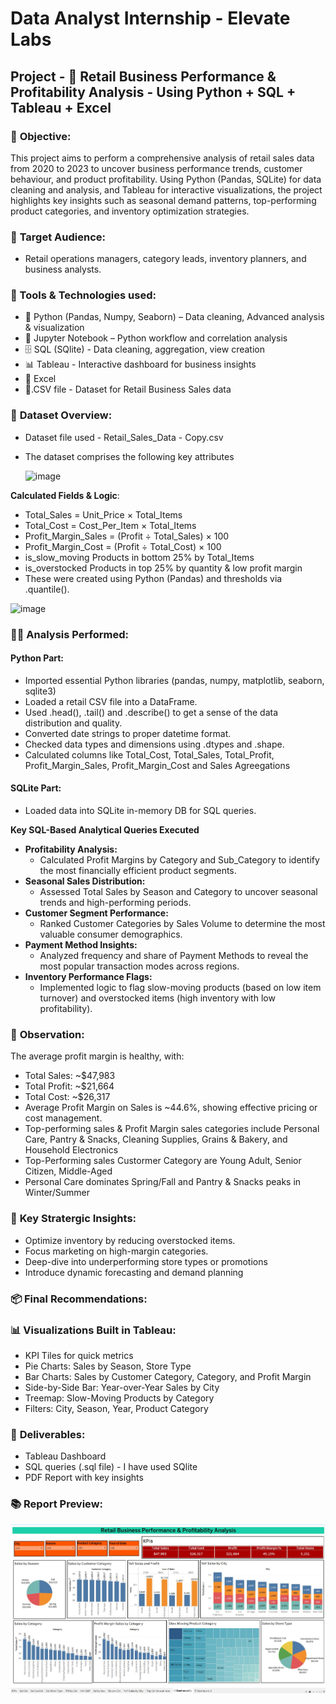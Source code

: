 # **Data Analyst Internship - Elevate Labs**

## **Project - 🛒 Retail Business Performance & Profitability Analysis** - Using Python + SQL + Tableau + Excel

### 🧭 **Objective:**
This project aims to perform a comprehensive analysis of retail sales data from 2020 to 2023 to uncover business performance trends, customer behaviour, and product profitability. Using Python (Pandas, SQLite) for data cleaning and analysis, and Tableau for interactive visualizations, the project highlights key insights such as seasonal demand patterns, top-performing product categories, and inventory optimization strategies.

### 🤝 **Target Audience:**
- Retail operations managers, category leads, inventory planners, and business analysts.

### **🧰 Tools & Technologies used:**

- 🐍 Python (Pandas, Numpy, Seaborn) – Data cleaning, Advanced analysis & visualization
- 🧾 Jupyter Notebook – Python workflow and correlation analysis
- 🗄️ SQL (SQlite) - Data cleaning, aggregation, view creation
- 📊 Tableau - Interactive dashboard for business insights
- 📗 Excel
- 📄.CSV file - Dataset for Retail Business Sales data

### 📂 **Dataset Overview:**
- Dataset file used - Retail_Sales_Data - Copy.csv
- The dataset comprises the following key attributes

  ![image](https://github.com/user-attachments/assets/9b4c4f95-ba14-4c51-b7f9-200130f9967d)

**Calculated Fields & Logic**:

- Total_Sales = Unit_Price × Total_Items
- Total_Cost = Cost_Per_Item × Total_Items
- Profit_Margin_Sales =	(Profit ÷ Total_Sales) × 100
- Profit_Margin_Cost =	(Profit ÷ Total_Cost) × 100
- is_slow_moving	Products in bottom 25% by Total_Items
- is_overstocked	Products in top 25% by quantity & low profit margin
- These were created using Python (Pandas) and thresholds via .quantile().

![image](https://github.com/user-attachments/assets/f2cd5ed7-efae-4579-843d-bdcea846fbc2)

  
### 🧑‍💻 **Analysis Performed:**

#### **Python Part:**
- Imported essential Python libraries (pandas, numpy, matplotlib, seaborn, sqlite3)
- Loaded a retail CSV file into a DataFrame.
- Used .head(), .tail() and .describe() to get a sense of the data distribution and quality.
- Converted date strings to proper datetime format.
- Checked data types and dimensions using .dtypes and .shape.
- Calculated columns like Total_Cost, Total_Sales, Total_Profit, Profit_Margin_Sales, Profit_Margin_Cost and Sales Agreegations

#### **SQLite Part:**

- Loaded data into SQLite in-memory DB for SQL queries.
  
**Key SQL-Based Analytical Queries Executed**

- **Profitability Analysis:**
  - Calculated Profit Margins by Category and Sub_Category to identify the most financially efficient product segments.
- **Seasonal Sales Distribution:**
  - Assessed Total Sales by Season and Category to uncover seasonal trends and high-performing periods.
- **Customer Segment Performance:**
  - Ranked Customer Categories by Sales Volume to determine the most valuable consumer demographics.
- **Payment Method Insights:**
  - Analyzed frequency and share of Payment Methods to reveal the most popular transaction modes across regions.
- **Inventory Performance Flags:**
  - Implemented logic to flag slow-moving products (based on low item turnover) and overstocked items (high inventory with low profitability).

### 🔎 **Observation:**

The average profit margin is healthy, with:
- Total Sales: ~$47,983
- Total Profit: ~$21,664
- Total Cost: ~$26,317
- Average Profit Margin on Sales is ~44.6%, showing effective pricing or cost management.
- Top-performing sales & Profit Margin sales categories include Personal Care, Pantry & Snacks, Cleaning Supplies, Grains & Bakery, and Household Electronics
- Top-Performing sales Custormer Category are Young Adult, Senior Citizen, Middle-Aged
- Personal Care dominates Spring/Fall and Pantry & Snacks peaks in Winter/Summer

### 🧠 **Key Stratergic Insights:**

- Optimize inventory by reducing overstocked items.
- Focus marketing on high-margin categories.
- Deep-dive into underperforming store types or promotions
- Introduce dynamic forecasting and demand planning

### 📦 **Final Recommendations:**

### 📊 **Visualizations Built in Tableau:**

- KPI Tiles for quick metrics
- Pie Charts: Sales by Season, Store Type
- Bar Charts: Sales by Customer Category, Category, and Profit Margin
- Side-by-Side Bar: Year-over-Year Sales by City
- Treemap: Slow-Moving Products by Category
- Filters: City, Season, Year, Product Category

### 🧾 **Deliverables:**
- Tableau Dashboard
- SQL queries (.sql file) - I have used SQlite
- PDF Report with key insights
  
### 📚 **Report Preview:**

![Screenshots/Superstores Co Sales Report.jpg](https://github.com/mahajabeensayyad/ElevateLabsMJ/blob/main/Report%20-%20Retail%20Business%20Performance%20%26%20Profitability%20Analysis%20-%202020-23.jpg)


